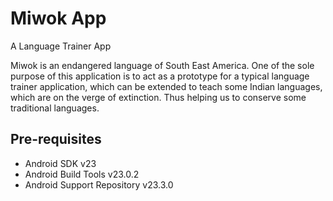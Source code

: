 Miwok App
===================================
A Language Trainer App

Miwok is an endangered language of South East America. One of the sole purpose of this application is to act as a prototype for a typical language trainer application, which can be extended to teach some Indian languages, which are on the verge of extinction. 
Thus helping us to conserve some traditional languages.

Pre-requisites
--------------

- Android SDK v23
- Android Build Tools v23.0.2
- Android Support Repository v23.3.0

